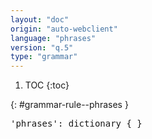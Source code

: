 ```yaml
---
layout: "doc"
origin: "auto-webclient"
language: "phrases"
version: "q.5"
type: "grammar"
---
```


1. TOC
{:toc}


{: #grammar-rule--phrases }
<div class="language-js highlighter-rouge">
<div class="highlight">
<pre class="highlight language-js code-custom">
'<span class="token string">phrases</span>': dictionary { }
</pre>
</div>
</div>
